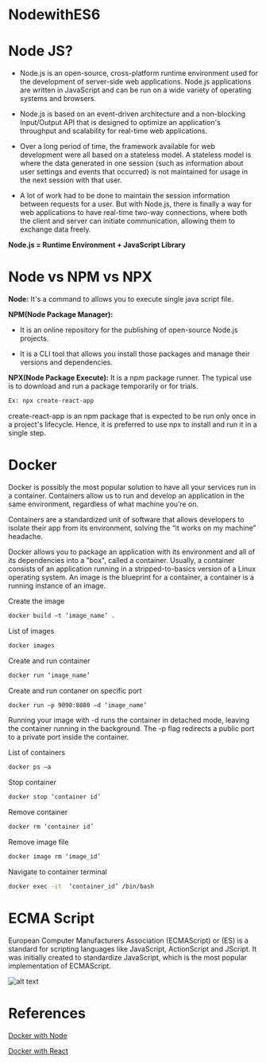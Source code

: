 # NodewithES6

# Node JS?

- Node.js is an open-source, cross-platform runtime environment used for the development of server-side web applications. Node.js applications are written in JavaScript and can be run on a wide variety of operating systems and browsers.

- Node.js is based on an event-driven architecture and a non-blocking Input/Output API that is designed to optimize an application's throughput and scalability for real-time web applications.

- Over a long period of time, the framework available for web development were all based on a stateless model. A stateless model is where the data generated in one session (such as information about user settings and events that occurred) is not maintained for usage in the next session with that user.

- A lot of work had to be done to maintain the session information between requests for a user. But with Node.js, there is finally a way for web applications to have real-time two-way connections, where both the client and server can initiate communication, allowing them to exchange data freely.

 **Node.js = Runtime Environment + JavaScript Library**
 
 # Node vs NPM vs NPX
 **Node:** It's a command to allows you to execute single java script file. 
 
 **NPM(Node Package Manager):** 
 
 - It is an online repository for the publishing of open-source Node.js projects.
 
 - It is a CLI tool that allows you install those packages and manage their versions and dependencies.
 
 **NPX(Node Package Execute):**
 It is a npm package runner. The typical use is to download and run a package temporarily or for trials.
 
  ```sh
 Ex: npx create-react-app
  ```
 create-react-app is an npm package that is expected to be run only once in a project's lifecycle. Hence, it is preferred to use npx to install and run it in a single step.
 
 
 
 # Docker
 
 Docker is possibly the most popular solution to have all your services run in a container. Containers allow us to run and develop an application in the same environment, regardless of what machine you’re on.
 
 Containers are a standardized unit of software that allows developers to isolate their app from its environment, solving the “it works on my machine” headache.

 Docker allows you to package an application with its environment and all of its dependencies into a "box", called a container. Usually, a container consists of an application running in a stripped-to-basics version of a Linux operating system. An image is the blueprint for a container, a container is a running instance of an image.
 
 
Create the image
 ```sh
 docker build –t ‘image_name’ . 
  ```
List of images
  ```sh
 docker images
   ```
Create and run container   
  ```sh
 docker run ‘image_name’
  ```
Create and run contaner on specific port  
 ```sh
 docker run –p 9090:8080 –d ‘image_name’
  ```
 Running your image with -d runs the container in detached mode, leaving the container running in the background. The -p flag redirects a public port to a private port inside the container.
 
List of containers  
 ```sh
 docker ps –a
  ```
Stop container  
 ```sh
 docker stop ‘container id’
  ```
Remove container  
 ```sh
 docker rm ‘container id’
  ```
Remove image file  
 ```sh
 docker image rm ‘image_id’
  ```
Navigate to container terminal 
 ```sh
 docker exec -it  ‘container_id’ /bin/bash
  ```

# ECMA Script

European Computer Manufacturers Association (ECMAScript) or (ES) is a standard for scripting languages like JavaScript, ActionScript and JScript. It was initially created to standardize JavaScript, which is the most popular implementation of ECMAScript.

![alt text](https://github.com/venubothsa/nodewithes6/blob/master/es6/Es6.PNG?raw=true)


# References
[Docker with Node](https://nodejs.org/en/docs/guides/nodejs-docker-webapp/)

[Docker with React](https://medium.com/better-programming/heres-how-you-can-use-docker-with-create-react-app-3ee3a972b04e)


